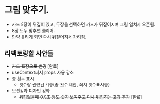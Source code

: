 # 그림 맞추기.
- 카드 8장이 뒤짚어 있고, 두장을 선택하면 카드가 뒤짚어지며 그림 일치시 오픈됨.
- 8장 모두 맞추면 클리어.
- 만약 틀리게 되면 다시 뒤짚어져서 가려짐.

## 리팩토링할 사안들
- ~~카드 16장으로 변경~~ [완료]
- useContext써서 props 사용 감소
- 총 횟수 표시
  - 횟수랑 관련된 기능(총 횟수 제한, 최저 횟수표시등)
- 모션감과 디자인 강화
  - ~~뒤집었을때 0.9초 정도 숫자 보여주고 다시 뒤집히는 효과 추가~~ [완료]
